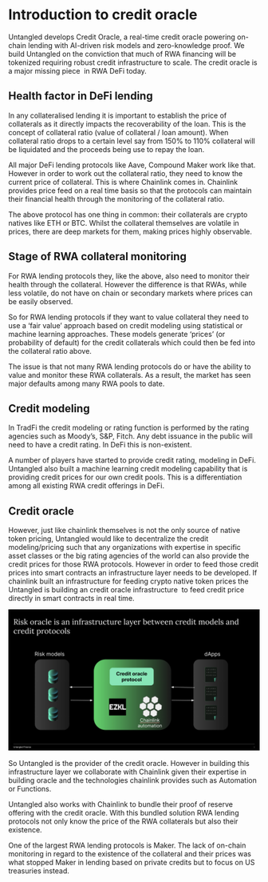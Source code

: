 
# Introduction to credit oracle
Untangled develops Credit Oracle, a real-time credit oracle powering on-chain lending with AI-driven risk models and zero-knowledge proof. We build Untangled on the conviction that much of RWA financing will be tokenized requiring robust credit infrastructure to scale. The credit oracle is a major missing piece  in RWA DeFi today.

## Health factor in DeFi lending
In any collateralised lending it is important to establish the price of collaterals as it directly impacts the recoverability of the loan. This is the concept of collateral ratio (value of collateral / loan amount). When collateral ratio drops to a certain level say from 150% to 110% collateral will be liquidated and the proceeds being use to repay the loan. 

All major DeFi lending protocols like Aave, Compound Maker work like that. However in order to work out the collateral ratio, they need to know the current price of collateral. This is where Chainlink comes in. Chainlink provides price feed on a real time basis so that the protocols can maintain their financial health through the monitoring of the collateral ratio. 

The above protocol has one thing in common: their collaterals are crypto natives like ETH or BTC. Whilst the collateral themselves are volatile in prices, there are deep markets for them, making prices highly observable. 

## Stage of RWA collateral monitoring
For RWA lending protocols they, like the above, also need to monitor their health through the collateral. However the difference is that RWAs, while less volatile, do not have on chain or secondary markets where prices can be easily observed. 

So for RWA lending protocols if they want to value collateral they need to use a ‘fair value’ approach based on credit modeling using statistical or machine learning approaches. These models generate ‘prices’ (or probability of default) for the credit collaterals which could then be fed into the collateral ratio above.  

The issue is that not many RWA lending protocols do or have the ability to value and monitor these RWA collaterals. As a result, the market has seen major defaults among many RWA pools to date. 

## Credit modeling 
In TradFi the credit modeling or rating function is performed by the rating agencies such as Moody’s, S&P, Fitch. Any debt issuance in the public will need to have a credit rating. In DeFi this is non-existent. 

A number of players have started to provide credit rating, modeling in DeFi. Untangled also built a machine learning credit modeling capability that is providing credit prices for our own credit pools. This is a differentiation among all existing RWA credit offerings in DeFi. 

## Credit oracle
However, just like chainlink themselves is not the only source of native token pricing, Untangled would like to decentralize the credit modeling/pricing such that any organizations with expertise in specific asset classes or the big rating agencies of the world can also provide the credit prices for those RWA protocols. However in order to feed those credit prices into smart contracts an infrastructure layer needs to be developed. If chainlink built an infrastructure for feeding crypto native token prices the Untangled is building an credit oracle infrastructure  to feed credit price directly in smart contracts in real time. 

![](./img/credit-oracle.png)

So Untangled is the provider of the credit oracle. However in building this infrastructure layer we collaborate with Chainlink given their expertise in building oracle and the technologies chainlink provides such as Automation or Functions. 

Untangled also works with Chainlink to bundle their proof of reserve offering with the credit oracle. With this bundled solution RWA lending protocols not only know the price of the RWA collaterals but also their existence. 

One of the largest RWA lending protocols is Maker. The lack of on-chain monitoring in regard to the existence of the collateral and their prices was what stopped Maker in lending based on private credits but to focus on US treasuries instead. 
